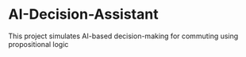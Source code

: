 # AI-Decision-Assistant
This project simulates AI-based decision-making for commuting using propositional logic
